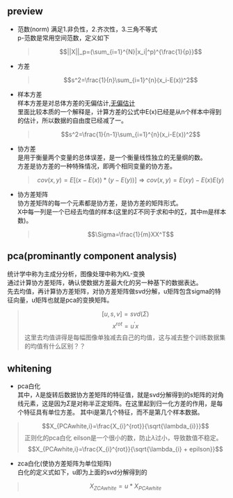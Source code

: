 ## preview
- 范数(norm)
    满足1.非负性，2.齐次性，3.三角不等式  
    p-范数是常用空间范数，定义如下  
    > $$||X||_p=(\sum_{i=1}^{N}|x_i|^p)^{\frac{1}{p}}$$
- 方差  
    > $$s^2=\frac{1}{n}\sum_{i=1}^{n}(x_i-E(x))^2$$
- 样本方差  
    样本方差是对总体方差的无偏估计,[无偏估计](https://www.zhihu.com/question/20099757)  
    里面比较本质的一个解释是，计算方差的公式中E(x)已经是从n个样本中得到的估计，所以数据的自由度已经减了一。
    > $$s^2=\frac{1}{n-1}\sum_{i=1}^{n}(x_i-E(x))^2$$
    
- 协方差  
    是用于衡量两个变量的总体误差，是一个衡量线性独立的无量纲的数。  
    方差是协方差的一种特殊情况，即两个相同变量的协方差。  
    > $$cov(x,y)=E[(x-E(x))*(y-E(y))] \Rightarrow cov(x,y)=E(xy)-E(x)E(y)$$
- 协方差矩阵  
    协方差矩阵的每一个元素都是协方差，是协方差的矩阵形式。  
    X中每一列是一个已经去均值的样本(这里的$\Sigma$不同于求和中的$\sum$，其中m是样本数)。
    > $$\Sigma=\frac{1}{m}XX^T$$

## pca(prominantly component analysis)
统计学中称为主成分分析，图像处理中称为KL-变换    
通过计算协方差矩阵，确认使数据方差最大化的另一种基下的数据表达。  
先去均值，再计算协方差矩阵，对协方差矩阵做svd分解，u矩阵包含sigma的特征向量，u矩阵也就是pca的变换矩阵。
> $$[u,s,v] = svd(\Sigma)$$
> $$x^{rot}=u^{'}x$$
这里去均值讲得是每幅图像单独减去自己的均值，这与减去整个训练数据集的均值有什么区别？？

## whitening
- pca白化  
其中，$\lambda$是旋转后数据协方差矩阵的特征值，就是svd分解得到的s矩阵的对角线元素，这是因为$\Sigma$是对称半正定矩阵。在这里起到归一化方差的作用，是每个特征具有单位方差。
其中i是第几个特征，而不是第几个样本数据。
> $$X_{PCAwhite,i}=\frac{X_{i}^{rot}}{\sqrt{\lambda_{i}}}$$
正则化的pca白化
eilson是一个很小的数，防止$\lambda$过小，导致数值不稳定。
> $$X_{PCAwhite,i}=\frac{X_{i}^{rot}}{\sqrt{\lambda_{i} + epilson}}$$

- zca白化(使协方差矩阵为单位矩阵)  
白化的定义式如下，u即为上面的svd分解得到的
> $$X_{ZCAwhite}=u*X_{PCAwhite}$$

